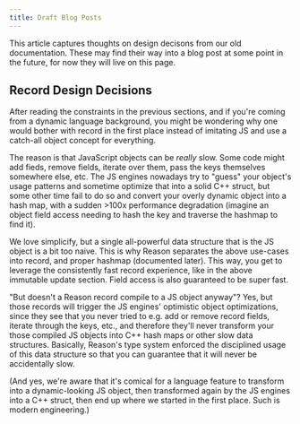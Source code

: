 ```yaml
---
title: Draft Blog Posts
---
```


This article captures thoughts on design decisons from our old documentation.
These may find their way into a blog post at some point in the future, for now
they will live on this page.

## Record Design Decisions

After reading the constraints in the previous sections, and if you're coming from a dynamic language background, you might be wondering why one would bother with record in the first place instead of imitating JS and use a catch-all object concept for everything.

The reason is that JavaScript objects can be _really_ slow. Some code might add fieds, remove fields, iterate over them, pass the keys themselves somewhere else, etc. The JS engines nowadays try to "guess" your object's usage patterns and sometime optimize that into a solid C++ struct, but some other time fail to do so and convert your overly dynamic object into a hash map, with a sudden >100x performance degradation (imagine an object field access needing to hash the key and traverse the hashmap to find it).

We love simplicify, but a single all-powerful data structure that is the JS object is a bit too naive. This is why Reason separates the above use-cases into record, and proper hashmap (documented later). This way, you get to leverage the consistently fast record experience, like in the above immutable update section. Field access is also guaranteed to be super fast.

"But doesn't a Reason record compile to a JS object anyway"? Yes, but those records will trigger the JS engines' optimistic object optimizations, since they see that you never tried to e.g. add or remove record fields, iterate through the keys, etc., and therefore they'll never transform your those compiled JS objects into C++ hash maps or other slow data structures. Basically, Reason's type system enforced the disciplined usage of this data structure so that you can guarantee that it will never be accidentally slow.

(And yes, we're aware that it's comical for a language feature to transform into a dynamic-looking JS object, then transformed again by the JS engines into a C++ struct, then end up where we started in the first place. Such is modern engineering.)
